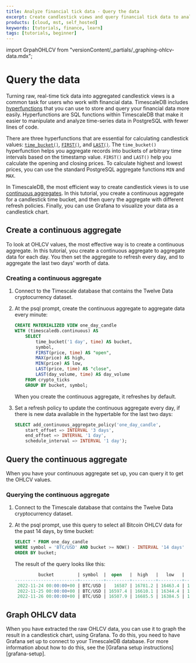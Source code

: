 ```yaml
---
title: Analyze financial tick data - Query the data
excerpt: Create candlestick views and query financial tick data to analyze price changes
products: [cloud, mst, self_hosted]
keywords: [tutorials, finance, learn]
tags: [tutorials, beginner]
---
```


import GrpahOHLCV from "versionContent/_partials/_graphing-ohlcv-data.mdx";

# Query the data

Turning raw, real-time tick data into aggregated candlestick views is a common
task for users who work with financial data. TimescaleDB includes
[hyperfunctions][hyperfunctions]
that you can use to store and query your financial data more easily.
Hyperfunctions are SQL functions within TimescaleDB that make it easier to
manipulate and analyze time-series data in PostgreSQL with fewer lines of code.

There are three hyperfunctions that are essential for calculating candlestick
values: [`time_bucket()`][time-bucket], [`FIRST()`][first], and [`LAST()`][last].
The `time_bucket()` hyperfunction helps you aggregate records into buckets of
arbitrary time intervals based on the timestamp value. `FIRST()` and `LAST()`
help you calculate the opening and closing prices. To calculate highest and
lowest prices, you can use the standard PostgreSQL aggregate functions `MIN` and
`MAX`.

In TimescaleDB, the most efficient way to create candlestick views is to use
[continuous aggregates][caggs].
In this tutorial, you create a continuous aggregate for a candlestick time
bucket, and then query the aggregate with different refresh policies. Finally,
you can use Grafana to visualize your data as a candlestick chart.

## Create a continuous aggregate

To look at OHLCV values, the most effective way is to create a continuous
aggregate. In this tutorial, you create a continuous aggregate to aggregate data
for each day. You then set the aggregate to refresh every day, and to aggregate
the last two days' worth of data.

<Procedure>

### Creating a continuous aggregate

1.  Connect to the Timescale database that contains the Twelve Data
    cryptocurrency dataset.

1.  At the psql prompt, create the continuous aggregate to aggregate data every
    minute:

    ```sql
    CREATE MATERIALIZED VIEW one_day_candle
    WITH (timescaledb.continuous) AS
        SELECT
            time_bucket('1 day', time) AS bucket,
            symbol,
            FIRST(price, time) AS "open",
            MAX(price) AS high,
            MIN(price) AS low,
            LAST(price, time) AS "close",
            LAST(day_volume, time) AS day_volume
        FROM crypto_ticks
        GROUP BY bucket, symbol;
    ```

    When you create the continuous aggregate, it refreshes by default.

1.  Set a refresh policy to update the continuous aggregate every day,
    if there is new data available in the hypertable for the last two days:

    ```sql
    SELECT add_continuous_aggregate_policy('one_day_candle',
        start_offset => INTERVAL '3 days',
        end_offset => INTERVAL '1 day',
        schedule_interval => INTERVAL '1 day');
    ```

</Procedure>

## Query the continuous aggregate

When you have your continuous aggregate set up, you can query it to get the
OHLCV values.

<Procedure>

### Querying the continuous aggregate

1.  Connect to the Timescale database that contains the Twelve Data
    cryptocurrency dataset.

1.  At the psql prompt, use this query to select all Bitcoin OHLCV data for the
    past 14 days, by time bucket:

    ```sql
    SELECT * FROM one_day_candle
    WHERE symbol = 'BTC/USD' AND bucket >= NOW() - INTERVAL '14 days'
    ORDER BY bucket;
    ```

    The result of the query looks like this:

    ```sql
             bucket         | symbol  |  open   |  high   |   low   |  close  | day_volume
    ------------------------+---------+---------+---------+---------+---------+------------
     2022-11-24 00:00:00+00 | BTC/USD |   16587 | 16781.2 | 16463.4 | 16597.4 |      21803
     2022-11-25 00:00:00+00 | BTC/USD | 16597.4 | 16610.1 | 16344.4 | 16503.1 |      20788
     2022-11-26 00:00:00+00 | BTC/USD | 16507.9 | 16685.5 | 16384.5 | 16450.6 |      12300
    ```

</Procedure>

## Graph OHLCV data

When you have extracted the raw OHLCV data, you can use it to graph the result
in a candlestick chart, using Grafana. To do this, you need to have Grafana set
up to connect to your TimescaleDB database. For more information about how to do
this, see the [Grafana setup instructions][grafana-setup].

<Procedure>

<GrpahOHLCV />

[caggs]: /use-timescale/:currentVersion:/continuous-aggregates/
[first]: /api/:currentVersion:/hyperfunctions/first/
[hyperfunctions]: /api/:currentVersion:/hyperfunctions/
[intraday-tutorial]: /tutorials/:currentVersion:/analyze-intraday-stocks/
[last]: /api/:currentVersion:/hyperfunctions/last/
[time-bucket]: /api/:currentVersion:/hyperfunctions/time_bucket/
[lag]: https://www.postgresqltutorial.com/postgresql-lag-function/
